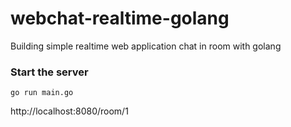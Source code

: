 # webchat-realtime-golang
Building simple realtime web application chat in room with golang

### Start the server
`go run main.go`

http://localhost:8080/room/1
